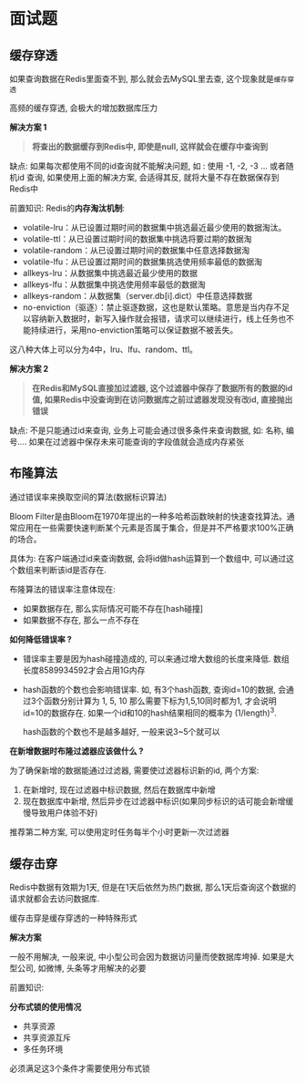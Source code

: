 # 面试题

## 缓存穿透

如果查询数据在Redis里面查不到, 那么就会去MySQL里去查, 这个现象就是`缓存穿透`

高频的缓存穿透, 会极大的增加数据库压力

**解决方案 1**

> **将查出的数据缓存到Redis中, 即使是null, 这样就会在缓存中查询到**

缺点: 如果每次都使用不同的id查询就不能解决问题, 如 : 使用 -1, -2, -3 ... 或者随机id 查询, 如果使用上面的解决方案, 会适得其反, 就将大量不存在数据保存到Redis中

前置知识: Redis的**内存淘汰机制**:

- volatile-lru：从已设置过期时间的数据集中挑选最近最少使用的数据淘汰。
- volatile-ttl：从已设置过期时间的数据集中挑选将要过期的数据淘
- volatile-random：从已设置过期时间的数据集中任意选择数据淘
- volatile-lfu：从已设置过期时间的数据集挑选使用频率最低的数据淘
- allkeys-lru：从数据集中挑选最近最少使用的数据
- allkeys-lfu：从数据集中挑选使用频率最低的数据淘
- allkeys-random：从数据集（server.db[i].dict）中任意选择数据
-  no-enviction（驱逐）：禁止驱逐数据，这也是默认策略。意思是当内存不足以容纳新入数据时，新写入操作就会报错，请求可以继续进行，线上任务也不能持续进行，采用no-enviction策略可以保证数据不被丢失。

这八种大体上可以分为4中，lru、lfu、random、ttl。


**解决方案 2**

> **在Redis和MySQL直接加过滤器, 这个过滤器中保存了数据所有的数据的id值, 如果Redis中没查询到在访问数据库之前过滤器发现没有改id, 直接抛出错误**

缺点: 不是只能通过id来查询, 业务上可能会通过很多条件来查询数据, 如: 名称, 编号.... 如果在过滤器中保存未来可能查询的字段值就会造成内存紧张

## 布隆算法

通过错误率来换取空间的算法(数据标识算法)

Bloom Filter是由Bloom在1970年提出的一种多哈希函数映射的快速查找算法。通常应用在一些需要快速判断某个元素是否属于集合，但是并不严格要求100%正确的场合。

具体为: 在客户端通过id来查询数据, 会将id做hash运算到一个数组中, 可以通过这个数组来判断该id是否存在.

布隆算法的错误率注意体现在:
- 如果数据存在, 那么实际情况可能不存在[hash碰撞]
- 如果数据不存在, 那么一点不存在

**如何降低错误率 ?**

- 错误率主要是因为hash碰撞造成的, 可以来通过增大数组的长度来降低. 数组长度8589934592才会占用1G内存

- hash函数的个数也会影响错误率. 如, 有3个hash函数, 查询id=10的数据, 会通过3个函数分别计算为 1, 5, 10 那么需要下标为1,5,10同时都为1, 才会说明id=10的数据存在. 如果一个id和10的hash结果相同的概率为 (1/length)<sup>3</sup>. 
    
    hash函数的个数也不是越多越好, 一般来说3~5个就可以

**在新增数据时布隆过滤器应该做什么 ?**

为了确保新增的数据能通过过滤器, 需要使过滤器标识新的id, 两个方案:

1. 在新增时, 现在过滤器中标识数据, 然后在数据库中新增
2. 现在数据库中新增, 然后异步在过滤器中标识(如果同步标识的话可能会新增缓慢导致用户体验不好)

推荐第二种方案, 可以使用定时任务每半个小时更新一次过滤器

## 缓存击穿

Redis中数据有效期为1天, 但是在1天后依然为热门数据, 那么1天后查询这个数据的请求就都会去访问数据库.

缓存击穿是缓存穿透的一种特殊形式

**解决方案**

一般不用解决, 一般来说, 中小型公司会因为数据访问量而使数据库垮掉. 如果是大型公司, 如微博, 头条等才用解决的必要

前置知识: 

**分布式锁的使用情况**

- 共享资源
- 共享资源互斥
- 多任务环境

必须满足这3个条件才需要使用分布式锁